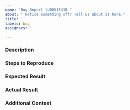 ```yaml
---
name: "Bug Report \U0001F41B "
about: " Notice something off? Tell us about it here."
title: ''
labels: bug
assignees: ''

---
```


<!-- If you have any questions while filling out this issue template, please feel free to reach out to us through the [Unmock Community Gitter](https://gitter.im/unmock/community) -->

### Description

<!-- Tell us about the bug you found -->

### Steps to Reproduce

<!-- Steps for how we can replicate your experience (numbered lists are best) -->

### Expected Result 

<!-- What did you expect to happen? -->

### Actual Result 

<!-- What actually happened? -->

### Additional Context

<!-- 
    Anything else that will help us better understand, for example:
      * Information about your local environment
      * Screenshots
      * Code snippets
-->
